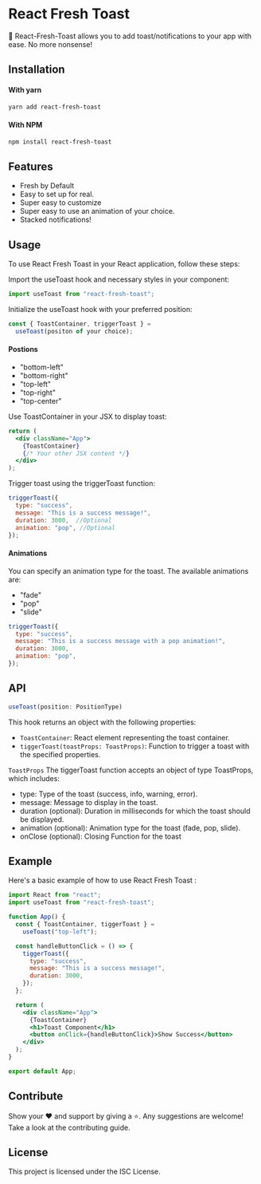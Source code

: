 # React Fresh Toast

🎉 React-Fresh-Toast allows you to add toast/notifications to your app with ease. No more nonsense!

## Installation

#### With yarn

```sh
yarn add react-fresh-toast
```

#### With NPM

```sh
npm install react-fresh-toast
```

## Features

- Fresh by Default
- Easy to set up for real.
- Super easy to customize
- Super easy to use an animation of your choice.
- Stacked notifications!

## Usage

To use React Fresh Toast in your React application, follow these steps:

Import the useToast hook and necessary styles in your component:

```jsx
import useToast from "react-fresh-toast";
```

Initialize the useToast hook with your preferred position:

```jsx
const { ToastContainer, triggerToast } =
  useToast(positon of your choice);
```

#### Postions

- "bottom-left"
- "bottom-right"
- "top-left"
- "top-right"
- "top-center"

Use ToastContainer in your JSX to display toast:

```jsx
return (
  <div className="App">
    {ToastContainer}
    {/* Your other JSX content */}
  </div>
);
```

Trigger toast using the triggerToast function:

```jsx
triggerToast({
  type: "success",
  message: "This is a success message!",
  duration: 3000,  //Optional
  animation: "pop", //Optional
});
```

#### Animations

You can specify an animation type for the toast. The available animations are:

- "fade"
- "pop"
- "slide"

```jsx
triggerToast({
  type: "success",
  message: "This is a success message with a pop animation!",
  duration: 3000,
  animation: "pop",
});
```

## API

```jsx
useToast(position: PositionType)
```

This hook returns an object with the following properties:

- `ToastContainer`: React element representing the toast container.
- `tiggerToast(toastProps: ToastProps)`: Function to trigger a toast with the specified properties.


`ToastProps`
The tiggerToast function accepts an object of type ToastProps, which includes:


- type: Type of the toast (success, info, warning, error).
- message: Message to display in the toast.
- duration (optional): Duration in milliseconds for which the toast should be displayed.
- animation (optional): Animation type for the toast (fade, pop, slide).
- onClose (optional): Closing Function for the toast

## Example

Here's a basic example of how to use React Fresh Toast :

```jsx
import React from "react";
import useToast from "react-fresh-toast";

function App() {
  const { ToastContainer, tiggerToast } =
    useToast("top-left");

  const handleButtonClick = () => {
    tiggerToast({
      type: "success",
      message: "This is a success message!",
      duration: 3000,
    });
  };

  return (
    <div className="App">
      {ToastContainer}
      <h1>Toast Component</h1>
      <button onClick={handleButtonClick}>Show Success</button>
    </div>
  );
}

export default App;
```

## Contribute

Show your ❤️ and support by giving a ⭐. Any suggestions are welcome! Take a look at the contributing guide.

## License

This project is licensed under the ISC License.
